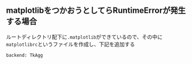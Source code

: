 ## matplotlibをつかおうとしてらRuntimeErrorが発生する場合

ルートディレクトリ配下に`.matplotlib`ができているので、その中に
`matplotlibrc`というファイルを作成し、下記を追加する
```
backend: TkAgg
```
